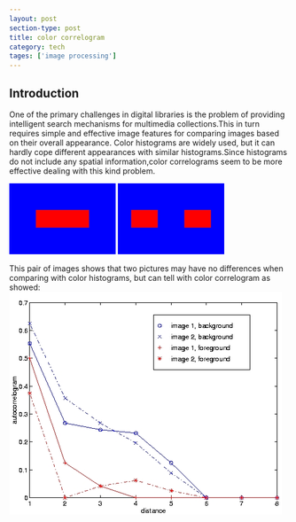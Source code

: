 ```yaml
---
layout: post
section-type: post
title: color correlogram
category: tech
tages: ['image processing']
---
```


## Introduction
One of the primary challenges in digital libraries is the problem of providing intelligent search mechanisms for multimedia collections.This in turn requires simple and effective image features for comparing images based on their overall appearance. Color histograms are widely used, but it can hardly cope different appearances with similar histograms.Since histograms do not include any spatial information,color correlograms seem to be more effective dealing with this kind problem.

![Image 1](/img/posts_img/color_correlogram/exp1_s.jpg "Image1") ![Image 2](/img/posts_img/color_correlogram/exp2_s.jpg "Image2")

This pair of images shows that two pictures may have no differences when comparing with color histograms, but can tell with color correlogram as showed:
![Image 3](/img/posts_img/color_correlogram/autocorr_s.jpg)


